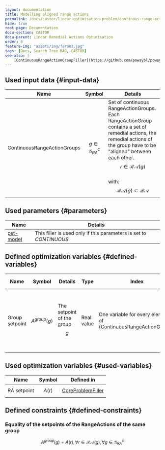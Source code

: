 ```yaml
---
layout: documentation
title: Modelling aligned range actions
permalink: /docs/castor/linear-optimisation-problem/continous-range-action-group-filler
hide: true
root-page: Documentation
docu-section: CASTOR
docu-parent: Linear Remedial Actions Optimisation
order: 6
feature-img: "assets/img/farao3.jpg"
tags: [Docs, Search Tree RAO, CASTOR]
see-also: |
    [ContinuousRangeActionGroupFiller](https://github.com/powsybl/powsybl-open-rao/blob/main/ra-optimisation/search-tree-rao/src/main/java/com/powsybl/openrao/searchtreerao/linearoptimisation/algorithms/fillers/ContinuousRangeActionGroupFiller.java)
---
```


## Used input data {#input-data}

| Name | Symbol | Details |
|---|---|---|
| ContinuousRangeActionGroups | $$g \in \mathcal{G}^{c}_{RA}$$ | Set of continuous RangeActionGroups. <br> Each RangeActionGroup contains a set of remedial actions, the remedial actions of the group have to be "aligned" between each other. $$r \in \mathcal{RA}(g)$$ <br> with: <br> $$\mathcal{RA}(g) \subset \mathcal{RA}$$ |

## Used parameters {#parameters}

| Name                                                   | Details |
|--------------------------------------------------------|---|
| [pst-model](/docs/parameters#pst-model) | This filler is used only if this parameters is set to *CONTINUOUS* |

## Defined optimization variables {#defined-variables}

| Name | Symbol | Details | Type | Index | Unit | Lower bound | Upper bound |
|---|---|---|---|---|---|---|---|
| Group setpoint | $$A^{group}(g)$$ | The setpoint of the group $$g$$ | Real value | One variable for every element of (ContinuousRangeActionGroups) | Degrees for PST range action groups; MW for HVDC range action groups | $$-\infty$$ | $$+\infty$$ |

## Used optimization variables {#used-variables}

| Name | Symbol | Defined in |
|---|---|---|
| RA setpoint | $$A(r)$$ | [CoreProblemFiller](core-problem-filler#defined-variables) |

## Defined constraints {#defined-constraints}

### Equality of the setpoints of the RangeActions of the same group

$$
\begin{equation}
A^{group}(g) = A(r), \forall r \in \mathcal{RA}(g), \forall g \in \mathcal{G}^{c}_{RA}
\end{equation}
$$